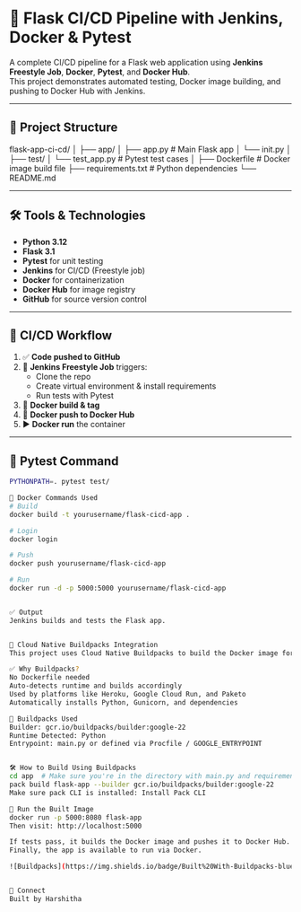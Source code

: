 # 🚀 Flask CI/CD Pipeline with Jenkins, Docker & Pytest

A complete CI/CD pipeline for a Flask web application using **Jenkins Freestyle Job**, **Docker**, **Pytest**, and **Docker Hub**.  
This project demonstrates automated testing, Docker image building, and pushing to Docker Hub with Jenkins.

---

## 📁 Project Structure

flask-app-ci-cd/
│
├── app/
│ ├── app.py # Main Flask app
│ └── init.py
│
├── test/
│ └── test_app.py # Pytest test cases
│
├── Dockerfile # Docker image build file
├── requirements.txt # Python dependencies
└── README.md


---

## 🛠️ Tools & Technologies

- **Python 3.12**
- **Flask 3.1**
- **Pytest** for unit testing
- **Jenkins** for CI/CD (Freestyle job)
- **Docker** for containerization
- **Docker Hub** for image registry
- **GitHub** for source version control

---

## 🔁 CI/CD Workflow

1. ✅ **Code pushed to GitHub**
2. 🔁 **Jenkins Freestyle Job** triggers:
   - Clone the repo
   - Create virtual environment & install requirements
   - Run tests with Pytest
3. 🐳 **Docker build & tag**
4. 🚀 **Docker push to Docker Hub**
5. ▶️ **Docker run** the container

---

## 🧪 Pytest Command

```bash
PYTHONPATH=. pytest test/

🐳 Docker Commands Used
# Build
docker build -t yourusername/flask-cicd-app .

# Login
docker login

# Push
docker push yourusername/flask-cicd-app

# Run
docker run -d -p 5000:5000 yourusername/flask-cicd-app


✅ Output
Jenkins builds and tests the Flask app.


🚀 Cloud Native Buildpacks Integration
This project uses Cloud Native Buildpacks to build the Docker image for the Flask application without writing a Dockerfile.

✅ Why Buildpacks?
No Dockerfile needed
Auto-detects runtime and builds accordingly
Used by platforms like Heroku, Google Cloud Run, and Paketo
Automatically installs Python, Gunicorn, and dependencies

🔧 Buildpacks Used
Builder: gcr.io/buildpacks/builder:google-22
Runtime Detected: Python
Entrypoint: main.py or defined via Procfile / GOOGLE_ENTRYPOINT


🛠️ How to Build Using Buildpacks
cd app  # Make sure you're in the directory with main.py and requirements.txt
pack build flask-app --builder gcr.io/buildpacks/builder:google-22
Make sure pack CLI is installed: Install Pack CLI

🐳 Run the Built Image
docker run -p 5000:8080 flask-app
Then visit: http://localhost:5000

If tests pass, it builds the Docker image and pushes it to Docker Hub.
Finally, the app is available to run via Docker.

![Buildpacks](https://img.shields.io/badge/Built%20With-Buildpacks-blue)


🤝 Connect
Built by Harshitha

